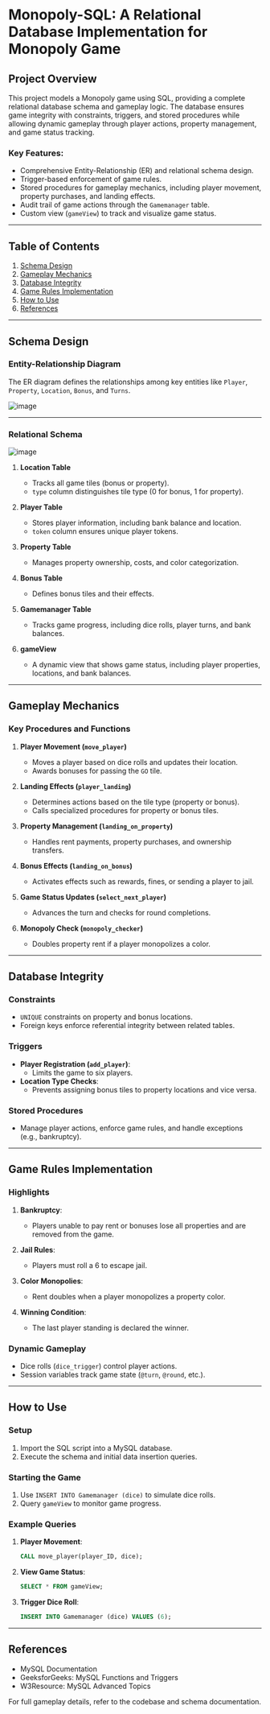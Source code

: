 # Monopoly-SQL: A Relational Database Implementation for Monopoly Game

## Project Overview

This project models a Monopoly game using SQL, providing a complete relational database schema and gameplay logic. The database ensures game integrity with constraints, triggers, and stored procedures while allowing dynamic gameplay through player actions, property management, and game status tracking.

### Key Features:
- Comprehensive Entity-Relationship (ER) and relational schema design.
- Trigger-based enforcement of game rules.
- Stored procedures for gameplay mechanics, including player movement, property purchases, and landing effects.
- Audit trail of game actions through the `Gamemanager` table.
- Custom view (`gameView`) to track and visualize game status.

---

## Table of Contents
1. [Schema Design](#schema-design)
2. [Gameplay Mechanics](#gameplay-mechanics)
3. [Database Integrity](#database-integrity)
4. [Game Rules Implementation](#game-rules-implementation)
5. [How to Use](#how-to-use)
6. [References](#references)

---

## Schema Design

### Entity-Relationship Diagram
The ER diagram defines the relationships among key entities like `Player`, `Property`, `Location`, `Bonus`, and `Turns`.

![image](https://github.com/user-attachments/assets/14f3cf8a-937b-4d48-b00f-f601d5b84aa2)

---

### Relational Schema

![image](https://github.com/user-attachments/assets/9049bd9a-bcb3-403a-80d4-e896364a6b35)

1. **Location Table**
   - Tracks all game tiles (bonus or property).
   - `type` column distinguishes tile type (0 for bonus, 1 for property).

2. **Player Table**
   - Stores player information, including bank balance and location.
   - `token` column ensures unique player tokens.

3. **Property Table**
   - Manages property ownership, costs, and color categorization.

4. **Bonus Table**
   - Defines bonus tiles and their effects.

5. **Gamemanager Table**
   - Tracks game progress, including dice rolls, player turns, and bank balances.

6. **gameView**
   - A dynamic view that shows game status, including player properties, locations, and bank balances.

---

## Gameplay Mechanics

### Key Procedures and Functions
1. **Player Movement (`move_player`)**
   - Moves a player based on dice rolls and updates their location.
   - Awards bonuses for passing the `GO` tile.

2. **Landing Effects (`player_landing`)**
   - Determines actions based on the tile type (property or bonus).
   - Calls specialized procedures for property or bonus tiles.

3. **Property Management (`landing_on_property`)**
   - Handles rent payments, property purchases, and ownership transfers.

4. **Bonus Effects (`landing_on_bonus`)**
   - Activates effects such as rewards, fines, or sending a player to jail.

5. **Game Status Updates (`select_next_player`)**
   - Advances the turn and checks for round completions.

6. **Monopoly Check (`monopoly_checker`)**
   - Doubles property rent if a player monopolizes a color.

---

## Database Integrity

### Constraints
- `UNIQUE` constraints on property and bonus locations.
- Foreign keys enforce referential integrity between related tables.

### Triggers
- **Player Registration (`add_player`)**:
  - Limits the game to six players.
- **Location Type Checks**:
  - Prevents assigning bonus tiles to property locations and vice versa.

### Stored Procedures
- Manage player actions, enforce game rules, and handle exceptions (e.g., bankruptcy).

---

## Game Rules Implementation

### Highlights
1. **Bankruptcy**:
   - Players unable to pay rent or bonuses lose all properties and are removed from the game.

2. **Jail Rules**:
   - Players must roll a 6 to escape jail.

3. **Color Monopolies**:
   - Rent doubles when a player monopolizes a property color.

4. **Winning Condition**:
   - The last player standing is declared the winner.

### Dynamic Gameplay
- Dice rolls (`dice_trigger`) control player actions.
- Session variables track game state (`@turn`, `@round`, etc.).

---

## How to Use

### Setup
1. Import the SQL script into a MySQL database.
2. Execute the schema and initial data insertion queries.

### Starting the Game
1. Use `INSERT INTO Gamemanager (dice)` to simulate dice rolls.
2. Query `gameView` to monitor game progress.

### Example Queries
1. **Player Movement**:
   ```sql
   CALL move_player(player_ID, dice);
   ```

2. **View Game Status**:
   ```sql
   SELECT * FROM gameView;
   ```

3. **Trigger Dice Roll**:
   ```sql
   INSERT INTO Gamemanager (dice) VALUES (6);
   ```

---

## References
- MySQL Documentation
- GeeksforGeeks: MySQL Functions and Triggers
- W3Resource: MySQL Advanced Topics

For full gameplay details, refer to the codebase and schema documentation.
